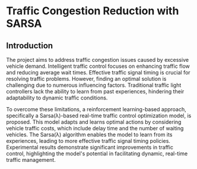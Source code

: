 # Traffic Congestion Reduction with SARSA

## Introduction

The project aims to address traffic congestion issues caused by excessive vehicle demand. Intelligent traffic control
focuses on enhancing traffic flow and reducing average wait times. Effective traffic signal timing is crucial for
resolving traffic problems. However, finding an optimal solution is challenging due
to numerous influencing factors. Traditional traffic light controllers lack the ability to learn from past experiences,
hindering their adaptability to dynamic traffic conditions.

To overcome these limitations, a reinforcement learning-based approach, specifically a Sarsa(λ)-based real-time traffic
control optimization model, is proposed. This model adapts and learns optimal actions by considering vehicle traffic
costs, which include delay time and the number of waiting vehicles. The Sarsa(λ) algorithm enables
the model to learn from its experiences, leading to more effective traffic signal timing policies. Experimental results
demonstrate significant improvements in traffic control, highlighting the model's potential in facilitating dynamic,
real-time traffic management.
